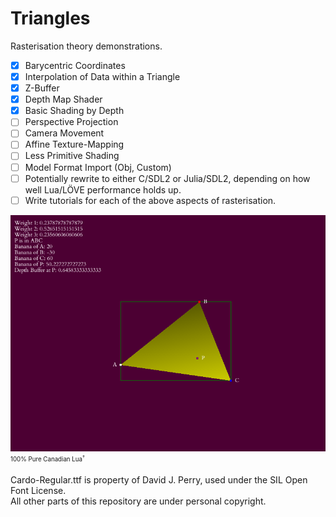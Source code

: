 # Triangles

Rasterisation theory demonstrations.
- [x] Barycentric Coordinates
- [x] Interpolation of Data within a Triangle
- [x] Z-Buffer
- [x] Depth Map Shader
- [x] Basic Shading by Depth
- [ ] Perspective Projection
- [ ] Camera Movement
- [ ] Affine Texture-Mapping
- [ ] Less Primitive Shading
- [ ] Model Format Import (Obj, Custom)
- [ ] Potentially rewrite to either C/SDL2 or Julia/SDL2, depending on how well Lua/LÖVE performance holds up.
- [ ] Write tutorials for each of the above aspects of rasterisation.

![Header Image](https://github.com/CoffeeCamel/Triangles/blob/main/Images/Screenshot_2020-10-21_02-54-44.png)\
<sub><sup>100% Pure Canadian Lua<sup>†</sup></sup></sub>

Cardo-Regular.ttf is property of David J. Perry, used under the SIL Open Font License.\
All other parts of this repository are under personal copyright.
